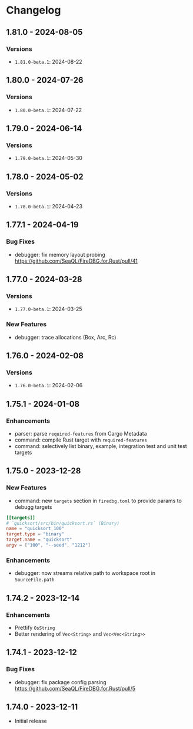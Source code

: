 # Changelog

## 1.81.0 - 2024-08-05

### Versions

+ `1.81.0-beta.1`: 2024-08-22

## 1.80.0 - 2024-07-26

### Versions

+ `1.80.0-beta.1`: 2024-07-22

## 1.79.0 - 2024-06-14

### Versions

+ `1.79.0-beta.1`: 2024-05-30

## 1.78.0 - 2024-05-02

### Versions

+ `1.78.0-beta.1`: 2024-04-23

## 1.77.1 - 2024-04-19

### Bug Fixes

- debugger: fix memory layout probing https://github.com/SeaQL/FireDBG.for.Rust/pull/41

## 1.77.0 - 2024-03-28

### Versions

+ `1.77.0-beta.1`: 2024-03-25

### New Features

- debugger: trace allocations (Box, Arc, Rc)

## 1.76.0 - 2024-02-08

### Versions

+ `1.76.0-beta.1`: 2024-02-06

## 1.75.1 - 2024-01-08

### Enhancements

- parser: parse `required-features` from Cargo Metadata
- command: compile Rust target with `required-features`
- command: selectively list binary, example, integration test and unit test targets

## 1.75.0 - 2023-12-28

### New Features

- command: new `targets` section in `firedbg.toml` to provide params to debugg targets
```toml
[[targets]]
# `quicksort/src/bin/quicksort.rs` (Binary)
name = "quicksort_100"
target.type = "binary"
target.name = "quicksort"
argv = ["100", "--seed", "1212"]
```

### Enhancements

- debugger: now streams relative path to workspace root in `SourceFile.path`

## 1.74.2 - 2023-12-14

### Enhancements

- Prettify `OsString`
- Better rendering of `Vec<String>` and `Vec<Vec<String>>`

## 1.74.1 - 2023-12-12

### Bug Fixes

- debugger: fix package config parsing https://github.com/SeaQL/FireDBG.for.Rust/pull/5

## 1.74.0 - 2023-12-11

- Initial release
